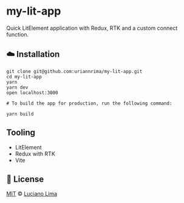 # my-lit-app

Quick LitElement application with Redux, RTK and a custom connect function.

## ☁️ Installation

```
git clone git@github.com:uriannrima/my-lit-app.git
cd my-lit-app
yarn
yarn dev
open localhost:3000

# To build the app for production, run the following command:

yarn build
```

## Tooling

- LitElement
- Redux with RTK
- Vite

## 📜 License

[MIT](https://github.com/uriannrima/my-lit-app/blob/main/LICENSE) © [Luciano Lima](https://github.com/uriannrima)
